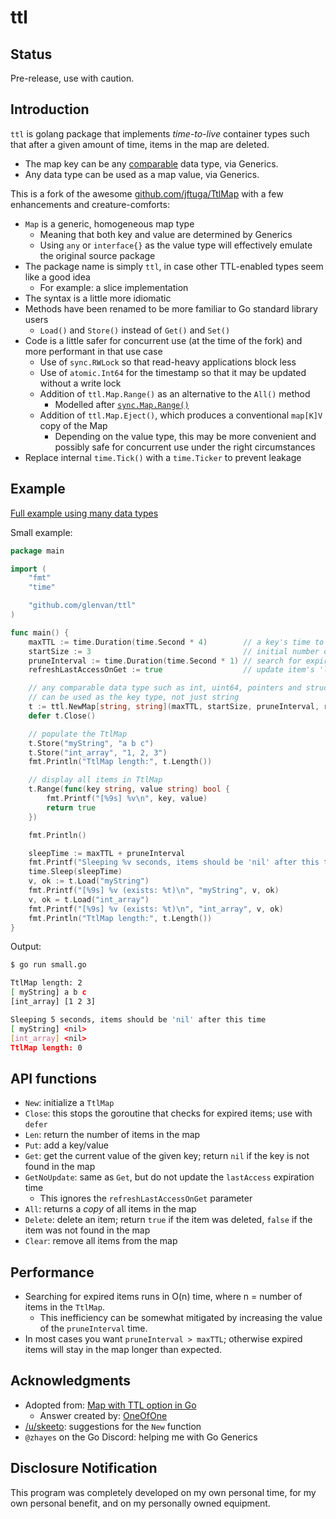 # ttl

## Status

Pre-release, use with caution.

## Introduction

`ttl` is golang package that implements *time-to-live* container types such that after a given
amount of time, items in the map are deleted.

- The map key can be any [comparable](https://go.dev/ref/spec#Comparison_operators) data type, via
  Generics.
- Any data type can be used as a map value, via Generics.

This is a fork of the awesome [github.com/jftuga/TtlMap](https://github.com/jftuga/TtlMap) with a
few enhancements and creature-comforts:

- `Map` is a generic, homogeneous map type
  - Meaning that both key and value are determined by Generics
  - Using `any` or `interface{}` as the value type will effectively emulate the original source
    package
- The package name is simply `ttl`, in case other TTL-enabled types seem like a good idea
  - For example: a slice implementation
- The syntax is a little more idiomatic
- Methods have been renamed to be more familiar to Go standard library users
  - `Load()` and `Store()` instead of `Get()` and `Set()`
- Code is a little safer for concurrent use (at the time of the fork) and more performant in that
  use case
  - Use of `sync.RWLock` so that read-heavy applications block less
  - Use of `atomic.Int64` for the timestamp so that it may be updated without a write lock
  - Addition of `ttl.Map.Range()` as an alternative to the `All()` method
    - Modelled after [`sync.Map.Range()`](https://pkg.go.dev/sync@go1.21.4#Map.Range)
  - Addition of `ttl.Map.Eject()`, which produces a conventional `map[K]V` copy of the Map
    - Depending on the value type, this may be more convenient and possibly safe for concurrent use
      under the right circumstances
- Replace internal `time.Tick()` with a `time.Ticker` to prevent leakage

## Example

[Full example using many data types](example/example.go)

Small example:

```go
package main

import (
	"fmt"
	"time"

	"github.com/glenvan/ttl"
)

func main() {
	maxTTL := time.Duration(time.Second * 4)        // a key's time to live in seconds
	startSize := 3                                  // initial number of items in map
	pruneInterval := time.Duration(time.Second * 1) // search for expired items every 'pruneInterval' seconds
	refreshLastAccessOnGet := true                  // update item's 'lastAccessTime' on a .Get()

	// any comparable data type such as int, uint64, pointers and struct types (if all field types are comparable)
	// can be used as the key type, not just string
	t := ttl.NewMap[string, string](maxTTL, startSize, pruneInterval, refreshLastAccessOnGet)
	defer t.Close()

	// populate the TtlMap
	t.Store("myString", "a b c")
	t.Store("int_array", "1, 2, 3")
	fmt.Println("TtlMap length:", t.Length())

	// display all items in TtlMap
	t.Range(func(key string, value string) bool {
		fmt.Printf("[%9s] %v\n", key, value)
		return true
	})

	fmt.Println()

	sleepTime := maxTTL + pruneInterval
	fmt.Printf("Sleeping %v seconds, items should be 'nil' after this time\n", sleepTime)
	time.Sleep(sleepTime)
	v, ok := t.Load("myString")
	fmt.Printf("[%9s] %v (exists: %t)\n", "myString", v, ok)
	v, ok = t.Load("int_array")
	fmt.Printf("[%9s] %v (exists: %t)\n", "int_array", v, ok)
	fmt.Println("TtlMap length:", t.Length())
}
```

Output:

```bash
$ go run small.go

TtlMap length: 2
[ myString] a b c
[int_array] [1 2 3]

Sleeping 5 seconds, items should be 'nil' after this time
[ myString] <nil>
[int_array] <nil>
TtlMap length: 0
```

## API functions

- `New`: initialize a `TtlMap`
- `Close`: this stops the goroutine that checks for expired items; use with `defer`
- `Len`: return the number of items in the map
- `Put`: add a key/value
- `Get`: get the current value of the given key; return `nil` if the key is not found in the map
- `GetNoUpdate`: same as `Get`, but do not update the `lastAccess` expiration time
  - This ignores the `refreshLastAccessOnGet` parameter
- `All`: returns a *copy* of all items in the map
- `Delete`: delete an item; return `true` if the item was deleted, `false` if the item was not
  found in the map
- `Clear`: remove all items from the map

## Performance

- Searching for expired items runs in O(n) time, where n = number of items in the `TtlMap`.
  - This inefficiency can be somewhat mitigated by increasing the value of the `pruneInterval` time.
- In most cases you want `pruneInterval > maxTTL`; otherwise expired items will stay in the map
  longer than expected.

## Acknowledgments

- Adopted from: [Map with TTL option in Go](https://stackoverflow.com/a/25487392/452281)
  - Answer created by: [OneOfOne](https://stackoverflow.com/users/145587/oneofone)
- [/u/skeeto](https://old.reddit.com/user/skeeto): suggestions for the `New` function
- `@zhayes` on the Go Discord: helping me with Go Generics

## Disclosure Notification

This program was completely developed on my own personal time, for my own personal benefit, and on
my personally owned equipment.
